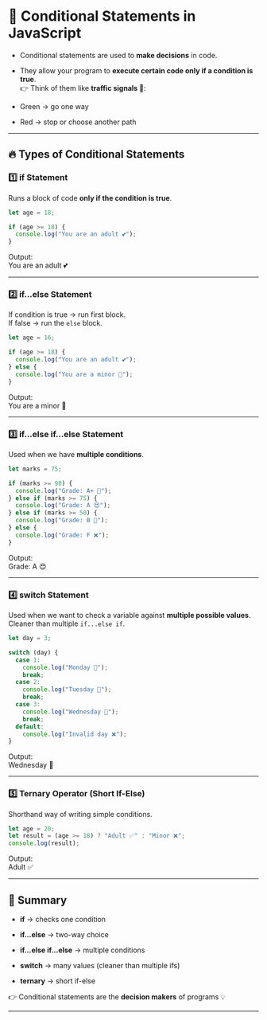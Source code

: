 
# 🌟 Conditional Statements in JavaScript


- Conditional statements are used to **make decisions** in code.
    
- They allow your program to **execute certain code only if a condition is true**.  
    👉 Think of them like **traffic signals 🚦**:
    
- Green → go one way
    
- Red → stop or choose another path
    

---

## 🔥 Types of Conditional Statements

### 1️⃣ if Statement

Runs a block of code **only if the condition is true**.

```js
let age = 18;

if (age >= 18) {
  console.log("You are an adult 💕");
}
```

Output:  
You are an adult 💕

---

### 2️⃣ if...else Statement

If condition is true → run first block.  
If false → run the `else` block.

```js
let age = 16;

if (age >= 18) {
  console.log("You are an adult 💕");
} else {
  console.log("You are a minor 🍼");
}
```

Output:  
You are a minor 🍼

---

### 3️⃣ if...else if...else Statement

Used when we have **multiple conditions**.

```js
let marks = 75;

if (marks >= 90) {
  console.log("Grade: A+ 🌟");
} else if (marks >= 75) {
  console.log("Grade: A 😍");
} else if (marks >= 50) {
  console.log("Grade: B 🙂");
} else {
  console.log("Grade: F ❌");
}
```

Output:  
Grade: A 😍

---

### 4️⃣ switch Statement

Used when we want to check a variable against **multiple possible values**.  
Cleaner than multiple `if...else if`.

```js
let day = 3;

switch (day) {
  case 1:
    console.log("Monday 🌸");
    break;
  case 2:
    console.log("Tuesday 🌼");
    break;
  case 3:
    console.log("Wednesday 🌈");
    break;
  default:
    console.log("Invalid day ❌");
}
```

Output:  
Wednesday 🌈

---

### 5️⃣ Ternary Operator (Short If-Else)

Shorthand way of writing simple conditions.

```js
let age = 20;
let result = (age >= 18) ? "Adult ✅" : "Minor ❌";
console.log(result);
```

Output:  
Adult ✅

---

## 🌟 Summary

- **if** → checks one condition
    
- **if...else** → two-way choice
    
- **if...else if...else** → multiple conditions
    
- **switch** → many values (cleaner than multiple ifs)
    
- **ternary** → short if-else
    

👉 Conditional statements are the **decision makers** of programs 💡

---
